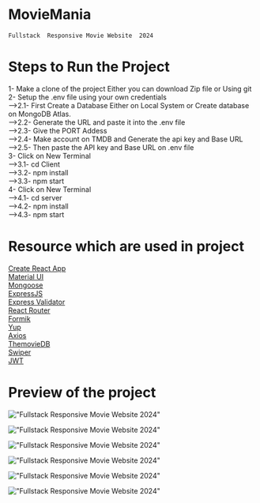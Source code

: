 # MovieMania

    Fullstack  Responsive Movie Website  2024

# Steps to Run the Project  
1- Make a clone of the project Either you can download Zip file or Using git   
2- Setup the .env file using your own credentials  
-->2.1- First Create a Database Either on Local System or Create database on MongoDB Atlas.  
-->2.2- Generate the URL and paste it into the .env file  
-->2.3- Give the PORT Addess  
-->2.4- Make account on TMDB and Generate the api key and Base URL  
-->2.5- Then paste the API key and Base URL on .env file  
3- Click on New Terminal  
-->3.1- cd Client  
-->3.2- npm install  
-->3.3- npm start  
4- Click on New Terminal  
-->4.1- cd server  
-->4.2- npm install  
-->4.3- npm start  


# Resource which are used in project

[Create React App](https://create-react-app.dev/)<br>
[Material UI](https://create-react-app.dev/)<br>
[Mongoose](https://mongoosejs.com/)<br>
[ExpressJS](https://expressjs.com/)<br>
[Express Validator](https://express-validator.github.io/docs/)<br>
[React Router](https://reactrouter.com/)<br>
[Formik](https://formik.org/)<br>
[Yup](https://github.com/jquense/yup/)<br>
[Axios](https://axios-http.com/)<br>
[ThemovieDB](https://www.themoviedb.org/)<br>
[Swiper](https://swiperjs.com/)<br>
[JWT](https://github.com/auth0/node-jsonwebtoken)<br>

# Preview of the project

!["Fullstack Responsive Movie Website 2024"](https://user-images.githubusercontent.com/67447840/207322539-8fcd83e1-8424-4922-980c-91d20cdf761c.png "Fullstack Responsive Movie Website 2024")

!["Fullstack Responsive Movie Website 2024"](https://user-images.githubusercontent.com/67447840/207322676-cbf56b14-8e23-4622-bbd9-76e6cbe619a8.png "Fullstack Responsive Movie Website 2024")

!["Fullstack Responsive Movie Website 2024"](https://user-images.githubusercontent.com/67447840/207322838-09e075c4-7f47-4252-83e8-afdd633e1968.png "Fullstack Responsive Movie Website 2024")

!["Fullstack Responsive Movie Website 2024"](https://user-images.githubusercontent.com/67447840/207322933-1b5cf238-0ec7-4adf-89eb-6b4fb3dcb996.png "Fullstack Responsive Movie Website 2024")

!["Fullstack Responsive Movie Website 2024"](https://user-images.githubusercontent.com/67447840/207323098-dfa74553-78a8-4809-a7a7-cd569c3b3f6c.png "Fullstack Responsive Movie Website 2024")

!["Fullstack Responsive Movie Website 2024"](https://user-images.githubusercontent.com/67447840/207323021-0b5657d2-8913-4b81-8c1b-d4ceef065ee6.png "Fullstack Responsive Movie Website 2024")